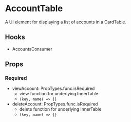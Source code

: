# AccountTable

A UI element for displaying a list of accounts in a CardTable.

## Hooks

* AccountsConsumer

## Props

### Required

* viewAccount: PropTypes.func.isRequired
   * view function for underlying InnerTable
   * ```(key, name) => {}```
* deleteAccount: PropTypes.func.isRequired
   * delete function for underlying InnerTable
   * ```(key, name) => {}```